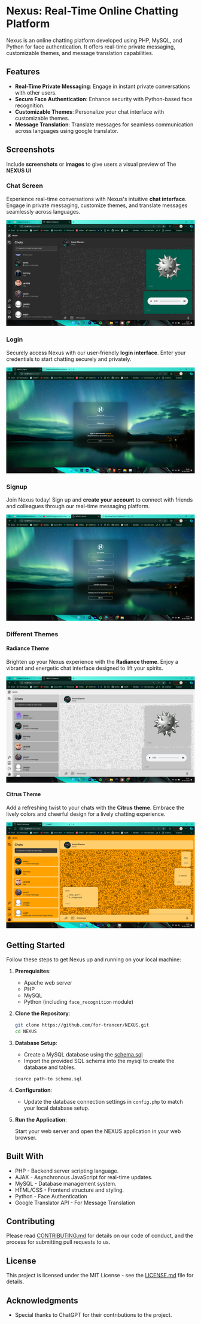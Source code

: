 # Nexus: Real-Time Online Chatting Platform

Nexus is an online chatting platform developed using PHP, MySQL, and Python for face authentication. It offers real-time private messaging, customizable themes, and message translation capabilities.

## Features

- **Real-Time Private Messaging**: Engage in instant private conversations with other users.
- **Secure Face Authentication**: Enhance security with Python-based face recognition.
- **Customizable Themes**: Personalize your chat interface with customizable themes.
- **Message Translation**: Translate messages for seamless communication across languages using google translator.

## Screenshots
Include **screenshots** or **images** to give users a visual preview of The **NEXUS UI**

### Chat Screen
Experience real-time conversations with Nexus's intuitive **chat interface**. Engage in private messaging, customize themes, and translate messages seamlessly across languages.

![Chat Screen](screenshots/default-theme.png)

### Login
Securely access Nexus with our user-friendly **login interface**. Enter your credentials to start chatting securely and privately.

![Login](screenshots/signin.png)

### Signup
Join Nexus today! Sign up and **create your account** to connect with friends and colleagues through our real-time messaging platform.

![Signup](screenshots/signup.png)

### Different Themes

#### Radiance Theme
Brighten up your Nexus experience with the **Radiance theme**. Enjoy a vibrant and energetic chat interface designed to lift your spirits.

![Radiance Theme](screenshots/theme-1.png)

#### Citrus Theme
Add a refreshing twist to your chats with the **Citrus theme**. Embrace the lively colors and cheerful design for a lively chatting experience.

![Citrus Theme](screenshots/theme-2.png)

## Getting Started

Follow these steps to get Nexus up and running on your local machine:

1. **Prerequisites**:
   - Apache web server
   - PHP
   - MySQL
   - Python (including `face_recognition` module)

2. **Clone the Repository**:
   ```bash
   git clone https://github.com/for-trancer/NEXUS.git
   cd NEXUS
3. **Database Setup**:

   - Create a MySQL database using the [schema.sql](schema.sql)
   - Import the provided SQL schema into the mysql to create the database and tables.
   ```shell
   source path-to schema.sql
   ```

4. **Configuration**:

   - Update the database connection settings in `config.php` to match your local database setup.

5. **Run the Application**:

   Start your web server and open the NEXUS application in your web browser.

## Built With

- PHP - Backend server scripting language.
- AJAX - Asynchronous JavaScript for real-time updates.
- MySQL - Database management system.
- HTML/CSS - Frontend structure and styling.
- Python - Face Authentication
- Google Translator API - For Message Translation

## Contributing

Please read [CONTRIBUTING.md](CONTRIBUTING.md) for details on our code of conduct, and the process for submitting pull requests to us.

## License

This project is licensed under the MIT License - see the [LICENSE.md](LICENSE.md) file for details.

## Acknowledgments

- Special thanks to ChatGPT for their contributions to the project.
